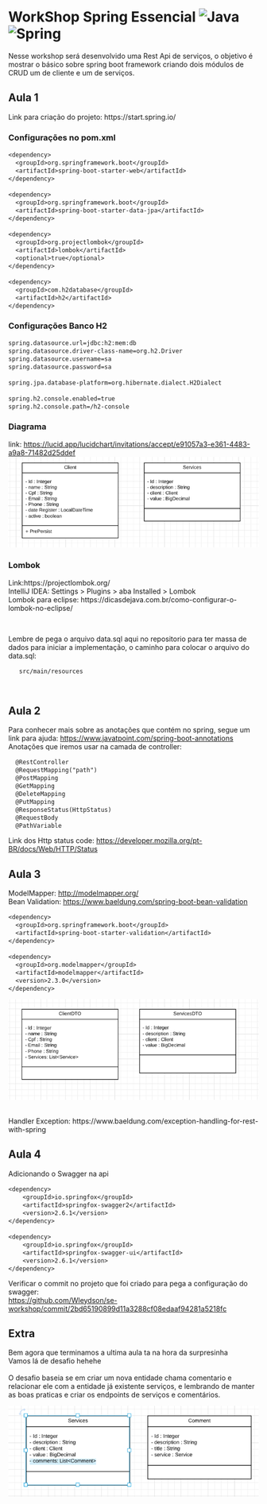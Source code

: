 # WorkShop Spring Essencial ![Java](http://img.shields.io/badge/-Java-007396?style=flat-square&logo=java&logoColor=ffffff) ![Spring](http://img.shields.io/badge/-Spring-6DB33F?style=flat-square&logo=spring&logoColor=ffffff)
<p>
  Nesse workshop será desenvolvido uma Rest Api de serviços, o objetivo é mostrar o básico sobre spring boot framework criando dois módulos de CRUD um de cliente e um de serviços.
</p>

## Aula 1
<p>
  Link para criação do projeto: https://start.spring.io/
</p>

### Configurações no pom.xml

    <dependency>
      <groupId>org.springframework.boot</groupId>
      <artifactId>spring-boot-starter-web</artifactId>
    </dependency>

    <dependency>
      <groupId>org.springframework.boot</groupId>
      <artifactId>spring-boot-starter-data-jpa</artifactId>
    </dependency>
    
    <dependency>
      <groupId>org.projectlombok</groupId>
      <artifactId>lombok</artifactId>
      <optional>true</optional>
    </dependency>

    <dependency>
      <groupId>com.h2database</groupId>
      <artifactId>h2</artifactId>
    </dependency>
   
   ### Configurações Banco H2

    spring.datasource.url=jdbc:h2:mem:db
    spring.datasource.driver-class-name=org.h2.Driver
    spring.datasource.username=sa
    spring.datasource.password=sa

    spring.jpa.database-platform=org.hibernate.dialect.H2Dialect

    spring.h2.console.enabled=true
    spring.h2.console.path=/h2-console
    
### Diagrama
link: https://lucid.app/lucidchart/invitations/accept/e91057a3-e361-4483-a9a8-71482d25ddef
![Image](https://github.com/Wleydson/workshop/blob/main/workshop%2001%20-%20spring%20essencial/diagrama_entidades.png "Diagrama das entidades")

### Lombok
<p>
  Link:https://projectlombok.org/ <br/>
  IntelliJ IDEA: Settings > Plugins > aba Installed > Lombok <br/>
  Lombok para eclipse: https://dicasdejava.com.br/como-configurar-o-lombok-no-eclipse/
</p>
<br/>
<p>
Lembre de pega o arquivo data.sql aqui no repositorio para ter massa de dados para iniciar a implementação,
o caminho para colocar o arquivo do data.sql:
          
       src/main/resources
</p>
<br/>

## Aula 2
Para conhecer mais sobre as anotações que contém no spring, segue um link para ajuda: https://www.javatpoint.com/spring-boot-annotations
<br/>
Anotações que iremos usar na camada de controller:
      
      @RestController
      @RequestMapping("path")
      @PostMapping
      @GetMapping
      @DeleteMapping
      @PutMapping
      @ResponseStatus(HttpStatus)
      @RequestBody
      @PathVariable
      
    
Link dos Http status code: https://developer.mozilla.org/pt-BR/docs/Web/HTTP/Status
<br/>


## Aula 3
ModelMapper: http://modelmapper.org/
<br/>
Bean Validation: https://www.baeldung.com/spring-boot-bean-validation
<br/>

    <dependency>
      <groupId>org.springframework.boot</groupId>
      <artifactId>spring-boot-starter-validation</artifactId>
    </dependency>

    <dependency>
      <groupId>org.modelmapper</groupId>
      <artifactId>modelmapper</artifactId>
      <version>2.3.0</version>
    </dependency>
    
![Image](https://github.com/Wleydson/workshop/blob/main/workshop%2001%20-%20spring%20essencial/diagram_dtos.png "DTOs")

<br/>
Handler Exception: https://www.baeldung.com/exception-handling-for-rest-with-spring


## Aula 4
<p>
  Adicionando o Swagger na api
  
	<dependency>
		<groupId>io.springfox</groupId>
		<artifactId>springfox-swagger2</artifactId>
		<version>2.6.1</version>
	</dependency>

	<dependency>
		<groupId>io.springfox</groupId>
		<artifactId>springfox-swagger-ui</artifactId>
		<version>2.6.1</version>
	</dependency>
    
  Verificar o commit no projeto que foi criado para pega a configuração do swagger: 
  <br/>
  https://github.com/Wleydson/se-workshop/commit/2bd65190899d11a3288cf08edaaf94281a5218fc
</p>


## Extra
 <p>
  Bem agora que terminamos a ultima aula ta na hora da surpresinha<br/>
  Vamos lá de desafio hehehe<br/>
  <br/>
  O desafio baseia se em criar um nova entidade chama comentario e relacionar ele com a entidade já existente serviços, e lembrando de manter as boas praticas e criar os endpoints de serviços e comentários.
</p>

![Image](https://github.com/Wleydson/workshop/blob/main/workshop%2001%20-%20spring%20essencial/desafio.png "desafio")
